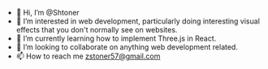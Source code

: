 - 👋 Hi, I’m @Shtoner
- 👀 I’m interested in web development, particularly doing interesting visual effects that you don't normally see on websites.
- 🌱 I’m currently learning how to implement Three.js in React.
- 💞️ I’m looking to collaborate on anything web development related.
- 📫 How to reach me zstoner57@gmail.com

<!---
Shtoner/Shtoner is a ✨ special ✨ repository because its `README.md` (this file) appears on your GitHub profile.
You can click the Preview link to take a look at your changes.
--->
